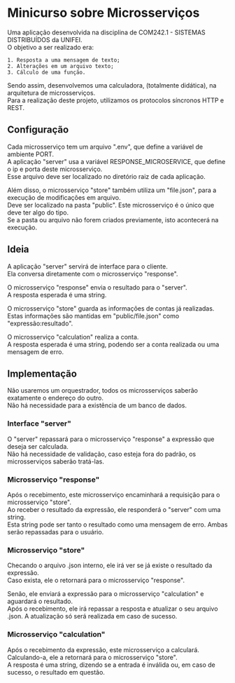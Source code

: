 # Minicurso sobre Microsserviços

Uma aplicação desenvolvida na disciplina de COM242.1 - SISTEMAS DISTRIBUÍDOS da UNIFEI.\
O objetivo a ser realizado era:

    1. Resposta a uma mensagem de texto;
    2. Alterações em um arquivo texto;
    3. Cálculo de uma função.

Sendo assim, desenvolvemos uma calculadora, (totalmente didática), na arquitetura de microsserviços.\
Para a realização deste projeto, utilizamos os protocolos síncronos HTTP e REST.

## Configuração

Cada microsserviço tem um arquivo ".env", que define a variável de ambiente PORT.\
A aplicação "server" usa a variável RESPONSE_MICROSERVICE, que define o ip e porta deste microsserviço.\
Esse arquivo deve ser localizado no diretório raiz de cada aplicação.

Além disso, o microsserviço "store" também utiliza um "file.json", para a execução de modificações em arquivo.\
Deve ser localizado na pasta "public". Este microsserviço é o único que deve ter algo do tipo.\
Se a pasta ou arquivo não forem criados previamente, isto acontecerá na execução.

## Ideia

A aplicação "server" servirá de interface para o cliente.\
Ela conversa diretamente com o microsserviço "response".

O microsserviço "response" envia o resultado para o "server".\
A resposta esperada é uma string.

O microsserviço "store" guarda as informações de contas já realizadas.\
Estas informações são mantidas em "public/file.json" como "expressão:resultado".

O microsserviço "calculation" realiza a conta.\
A resposta esperada é uma string, podendo ser a conta realizada ou uma mensagem de erro.

## Implementação

Não usaremos um orquestrador, todos os microsserviços saberão exatamente o endereço do outro.\
Não há necessidade para a existência de um banco de dados.

### Interface "server"

O "server" repassará para o microsserviço "response" a expressão que deseja ser calculada.\
Não há necessidade de validação, caso esteja fora do padrão, os microsserviços saberão tratá-las.

### Microsserviço "response"

Após o recebimento, este microsserviço encaminhará a requisição para o microsserviço "store".\
Ao receber o resultado da expressão, ele responderá o "server" com uma string.\
Esta string pode ser tanto o resultado como uma mensagem de erro. Ambas serão repassadas para o usuário.

### Microsserviço "store"

Checando o arquivo .json interno, ele irá ver se já existe o resultado da expressão.\
Caso exista, ele o retornará para o microsserviço "response".

Senão, ele enviará a expressão para o microsserviço "calculation" e aguardará o resultado.\
Após o recebimento, ele irá repassar a resposta e atualizar o seu arquivo .json.
A atualização só será realizada em caso de sucesso.

### Microsserviço "calculation"

Após o recebimento da expressão, este microsserviço a calculará.\
Calculando-a, ele a retornará para o microsserviço "store".\
A resposta é uma string, dizendo se a entrada é inválida ou, em caso de sucesso, o resultado em questão.
